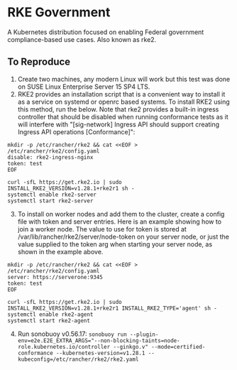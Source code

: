 # RKE Government
A Kubernetes distribution focused on enabling Federal government compliance-based use cases. Also known as rke2.

## To Reproduce

1. Create two machines, any modern Linux will work but this test was done on SUSE Linux Enterprise Server 15 SP4 LTS.
2. RKE2 provides an installation script that is a convenient way to install it as a service on systemd or openrc based systems. To install RKE2 using this method, run the below. Note that rke2 provides a built-in ingress controller that should be disabled when running conformance tests as it will interfere with "[sig-network] Ingress API should support creating Ingress API operations [Conformance]":
  ```
  mkdir -p /etc/rancher/rke2 && cat <<EOF > /etc/rancher/rke2/config.yaml
  disable: rke2-ingress-nginx
  token: test
  EOF
  
  curl -sfL https://get.rke2.io | sudo INSTALL_RKE2_VERSION=v1.28.1+rke2r1 sh -
  systemctl enable rke2-server
  systemctl start rke2-server
  ```
3. To install on worker nodes and add them to the cluster, create a config file with token and server entries. Here is an example showing how to join a worker node. The value to use for token is stored at /var/lib/rancher/rke2/server/node-token on your server node, or just the value supplied to the token arg when starting your server node, as shown in the example above.
  ```
  mkdir -p /etc/rancher/rke2 && cat <<EOF > /etc/rancher/rke2/config.yaml
  server: https://serverone:9345
  token: test
  EOF
  
  curl -sfL https://get.rke2.io | sudo INSTALL_RKE2_VERSION=v1.28.1+rke2r1 INSTALL_RKE2_TYPE='agent' sh -
  systemctl enable rke2-agent
  systemctl start rke2-agent
  ```
4. Run sonobuoy v0.56.17: `sonobuoy run --plugin-env=e2e.E2E_EXTRA_ARGS="--non-blocking-taints=node-role.kubernetes.io/controller --ginkgo.v" --mode=certified-conformance --kubernetes-version=v1.28.1 --kubeconfig=/etc/rancher/rke2/rke2.yaml`
